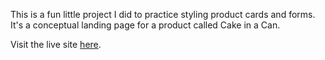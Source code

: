 This is a fun little project I did to practice styling product cards and forms. It's a conceptual landing page for a product called Cake in a Can.

Visit the live site [here](https://danielledonnelly.github.io/cake-in-a-can/).
